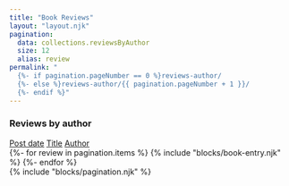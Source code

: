```yaml
---
title: "Book Reviews"
layout: "layout.njk"
pagination:
  data: collections.reviewsByAuthor
  size: 12
  alias: review
permalink: "
  {%- if pagination.pageNumber == 0 %}reviews-author/
  {%- else %}reviews-author/{{ pagination.pageNumber + 1 }}/
  {%- endif %}"
---
```

<div class="review-heading">
  <h3>Reviews by author</h3>
  <div class="review-heading__options">
    <a href="/reviews/">Post date</a>
    <a href="/reviews-title/">Title</a>
    <a class="active" href="/reviews-author/">Author</a>
  </div>
</div>

<div class="review-list">
  {%- for review in pagination.items %}
    {% include "blocks/book-entry.njk" %}
  {%- endfor %}
</div>
{% include "blocks/pagination.njk" %}